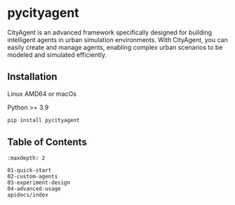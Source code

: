 # pycityagent

CityAgent is an advanced framework specifically designed for building intelligent agents in urban simulation environments. With CityAgent, you can easily create and manage agents, enabling complex urban scenarios to be modeled and simulated efficiently.

## Installation
Linux AMD64 or macOs

Python >= 3.9

```bash
pip install pycityagent
```

## Table of Contents

```{toctree}
:maxdepth: 2

01-quick-start
02-custom-agents
03-experiment-design
04-advanced-usage
apidocs/index
```
